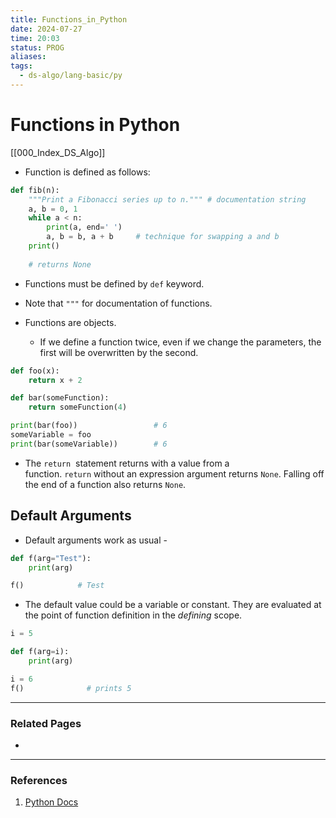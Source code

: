```yaml
---
title: Functions_in_Python
date: 2024-07-27
time: 20:03
status: PROG
aliases: 
tags:
  - ds-algo/lang-basic/py
---
```

# Functions in Python

[[000_Index_DS_Algo]]

- Function is defined as follows:

```python
def fib(n):
    """Print a Fibonacci series up to n.""" # documentation string
    a, b = 0, 1
    while a < n:
        print(a, end=' ')
        a, b = b, a + b     # technique for swapping a and b
    print()
    
    # returns None
```

- Functions must be defined by `def` keyword.

- Note that `"""` for documentation of functions.

-  Functions are objects.

	- If we define a function twice, even if we change the parameters, the first will be overwritten by the second.

```python
def foo(x):
    return x + 2

def bar(someFunction):
    return someFunction(4)

print(bar(foo))                 # 6
someVariable = foo 
print(bar(someVariable))        # 6
```

- The `return`  statement returns with a value from a function. `return` without an expression argument returns `None`. Falling off the end of a function also returns `None`.

##  Default Arguments

- Default arguments work as usual -

```python
def f(arg="Test"):
    print(arg)

f()            # Test
```

- The default value could be a variable or constant. They are evaluated at the point of function definition in the _defining_ scope.

```python
i = 5

def f(arg=i):
    print(arg)

i = 6
f()              # prints 5
```

---
### Related Pages

- 

---
### References

1. [Python Docs](https://docs.python.org/3/tutorial/controlflow.html#defining-functions)

